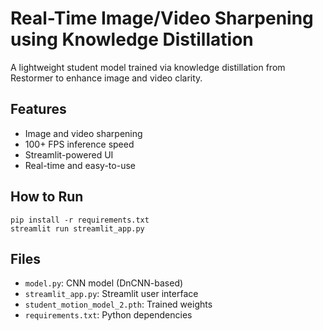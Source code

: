 # Real-Time Image/Video Sharpening using Knowledge Distillation

A lightweight student model trained via knowledge distillation from Restormer to enhance image and video clarity.

## Features
- Image and video sharpening
- 100+ FPS inference speed
- Streamlit-powered UI
- Real-time and easy-to-use

## How to Run

    pip install -r requirements.txt
    streamlit run streamlit_app.py

## Files
- `model.py`: CNN model (DnCNN-based)
- `streamlit_app.py`: Streamlit user interface
- `student_motion_model_2.pth`: Trained weights
- `requirements.txt`: Python dependencies


